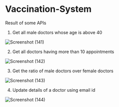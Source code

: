 # Vaccination-System

Result of some APIs

1. Get all male doctors whose age is above 40

![Screenshot (141)](https://github.com/VinaySoni04/Vaccination-System/assets/98009479/3b9bcc63-2c46-423d-b9c0-a48461021044)


2. Get all doctors having more than 10 appointments

![Screenshot (142)](https://github.com/VinaySoni04/Vaccination-System/assets/98009479/d4a42969-b2ff-423a-b1d6-0bdab3b10b5e)


3. Get the ratio of male doctors over female doctors

![Screenshot (143)](https://github.com/VinaySoni04/Vaccination-System/assets/98009479/6ee9526a-1383-4845-9a8c-6776561b15c0)


4. Update details of a doctor using email id

![Screenshot (144)](https://github.com/VinaySoni04/Vaccination-System/assets/98009479/6600c9e8-f317-41b1-b9c1-659508132c61)


